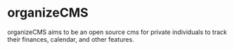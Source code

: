 organizeCMS
===========

organizeCMS aims to be an open source cms for private individuals to track their finances, calendar, and other features.
